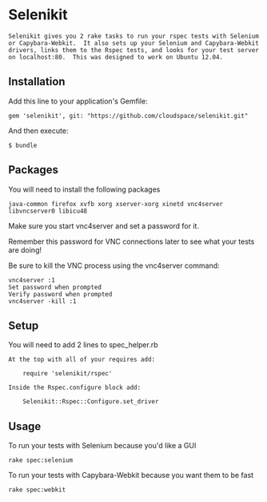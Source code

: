 # Selenikit

    Selenikit gives you 2 rake tasks to run your rspec tests with Selenium or Capybara-Webkit.  It also sets up your Selenium and Capybara-Webkit drivers, links them to the Rspec tests, and looks for your test server on localhost:80.  This was designed to work on Ubuntu 12.04.

## Installation

Add this line to your application's Gemfile:

    gem 'selenikit', git: "https://github.com/cloudspace/selenikit.git"

And then execute:

    $ bundle

## Packages

You will need to install the following packages

    java-common firefox xvfb xorg xserver-xorg xinetd vnc4server libvncserver0 libicu48
    
Make sure you start vnc4server and set a password for it.  

Remember this password for VNC connections later to see what your tests are doing!  

Be sure to kill the VNC process using the vnc4server command:

    vnc4server :1
    Set password when prompted
    Verify password when prompted
    vnc4server -kill :1

## Setup

You will need to add 2 lines to spec_helper.rb

    At the top with all of your requires add:
    
        require 'selenikit/rspec'
        
    Inside the Rspec.configure block add:
    
        Selenikit::Rspec::Configure.set_driver
        
## Usage

To run your tests with Selenium because you'd like a GUI

    rake spec:selenium

To run your tests with Capybara-Webkit because you want them to be fast

    rake spec:webkit